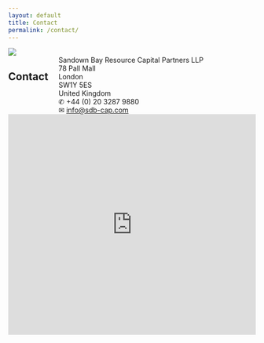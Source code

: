 ```yaml
---
layout: default
title: Contact
permalink: /contact/
---
```


<img src="{{ site.baseurl }}/images/mine_4.jpg" class="u-max-full-width"/>

<div class="row">
  <div class="columns five">
    <h2>Contact</h2>
    <div class="vcard">
      <div class="adr">
        <div class="org">Sandown Bay Resource Capital Partners LLP</div>
        <div class="street-address">78 Pall Mall</div>
        <div class="locality">London</div>
        <div class="postal-code">SW1Y 5ES</div>
        <div class="country">United Kingdom</div>
      </div>
      <div class="tel">&#9990; +44 (0) 20 3287 9880</div>
      <div class="email">&#9993; <a href="mailto:info@sdb-cap.com">info@sdb-cap.com</a></div>
    </div>
  </div>

  <div class="columns seven">
    <iframe width="100%" height="450" frameborder="0" style="border:0" src="https://www.google.com/maps/embed/v1/place?q=78%20Pall%20Mall%2C%20London%20SW1Y%205ES%2C%20United%20Kingdom&key=AIzaSyAwgvsNcWjbxaJWg_P7TeB8uxbxTaR_AB4"></iframe>
  </div>
</div>
